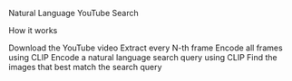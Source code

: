 Natural Language YouTube Search

How it works

Download the YouTube video
Extract every N-th frame
Encode all frames using CLIP
Encode a natural language search query using CLIP
Find the images that best match the search query
